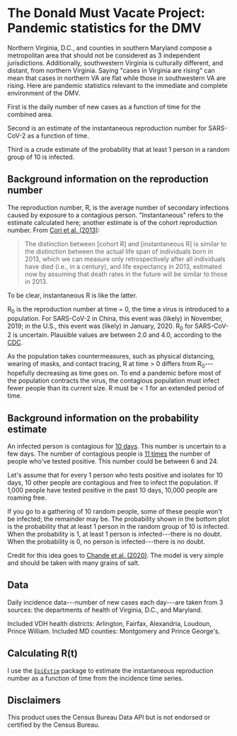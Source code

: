 # The Donald Must Vacate Project: Pandemic statistics for the DMV

Northern Virginia, D.C., and counties in southern Maryland compose a
metropolitan area that should not be considered as 3 independent jurisdictions.
Additionally, southwestern Virginia is culturally different, and distant, from
northern Virginia. Saying "cases in Virginia are rising" can mean that cases in
northern VA are flat while those in southwestern VA are rising. Here are
pandemic statistics relevant to the immediate and complete environment of the
DMV.

First is the daily number of new cases as a function of time for the combined
area.

Second is an estimate of the instantaneous reproduction number for SARS-CoV-2
as a function of time.

Third is a crude estimate of the probability that at least 1 person in a random
group of 10 is infected.

## Background information on the reproduction number

The reproduction number, R, is the average number of secondary infections
caused by exposure to a contagious person. "Instantaneous" refers to the
estimate calculated here; another estimate is of the cohort reproduction
number. From [Cori et al. (2013)][1]:

> The distinction between [cohort R] and [instantaneous R] is similar to the
> distinction between the actual life span of individuals born in 2013, which
> we can measure only retrospectively after all individuals have died (i.e., in
> a century), and life expectancy in 2013, estimated now by assuming that death
rates in the future will be similar to those in 2013.

To be clear, instantaneous R is like the latter.

R<sub>0</sub> is the reproduction number at time = 0, the time a virus is
introduced to a population. For SARS-CoV-2 in China, this event was (likely) in
November, 2019; in the U.S., this event was (likely) in January, 2020.
R<sub>0</sub> for SARS-CoV-2 is uncertain. Plausible values are between 2.0 and
4.0, according to the [CDC][2].

As the population takes countermeasures, such as physical distancing, wearing
of masks, and contact tracing, R at time > 0 differs from
R<sub>0</sub>---hopefully decreasing as time goes on. To end a pandemic before
most of the population contracts the virus, the contagious population must
infect fewer people than its current size. R must be < 1 for an extended period
of time.

## Background information on the probability estimate

An infected person is contagious for [10 days][3]. This number is uncertain to
a few days. The number of contagious people is [11 times][2] the number of
people who've tested positive. This number could be between 6 and 24.

Let's assume that for every 1 person who tests positive and isolates for 10
days, 10 other people are contagious and free to infect the population. If
1,000 people have tested positive in the past 10 days, 10,000 people are
roaming free.

If you go to a gathering of 10 random people, some of these people won't be
infected; the remainder may be. The probability shown in the bottom plot is the
probability that at least 1 person in the random group of 10 is infected. When
the probability is 1, at least 1 person is infected---there is no doubt. When
the probability is 0, no person is infected---there is no doubt.

Credit for this idea goes to [Chande et al. (2020)][3]. The model is very
simple and should be taken with many grains of salt.

## Data

Daily incidence data---number of new cases each day---are taken from 3 sources:
the departments of health of Virginia, D.C., and Maryland.

Included VDH health districts: Arlington, Fairfax, Alexandria, Loudoun, Prince
William. Included MD counties: Montgomery and Prince George's.

## Calculating R(t)

I use the [`EpiEstim`][4] package to estimate the instantaneous reproduction
number as a function of time from the incidence time series.

## Disclaimers

This product uses the Census Bureau Data API but is not endorsed or certified
by the Census Bureau.

[1]: <https://academic.oup.com/aje/article/178/9/1505/89262>

[2]: <https://www.cdc.gov/coronavirus/2019-ncov/hcp/planning-scenarios.html>

[3]: https://www.nature.com/articles/s41562-020-01000-9/

[4]: <https://cran.r-project.org/web/packages/EpiEstim/index.html>
